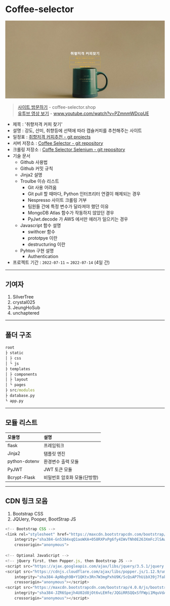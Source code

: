 # Coffee-selector

![](./preview.jpeg)

> [사이트 방문하기](http://coffe-selector.shop/) - coffee-selector.shop <br>
> [유투브 영상 보기](https://youtu.be/PZmnmWDcpUE) - www.youtube.com/watch?v=PZmnmWDcpUE

- 제목 : '취향저격 커피 찾기'
- 설명 : 강도, 산미, 취향등에 선택에 따라 캡슐커피를 추천해주는 사이트
- 일정표 : [취향저격 커피추천 - git projects](https://github.com/users/unchaptered/projects/5)
- 서버 저장소 : [Coffee Selector - git repository](https://github.com/unchaptered/coffee-selector)
- 크롤링 저장소 : [Coffe Selector Selenium - git repository](https://github.com/unchaptered/coffee-selector-selenium)
- 기술 문서
    - Github 사용법
    - Github 커밋 규칙
    - Jinja2 설명
    - Troulbe 이슈 리스트
        - Git 사용 어려움
        - Git pull 할 때마다, Python 인터프리터 연결이 해제되는 경우
        - Nespresso 사이트 크롤링 거부
        - 팀원들 간에 특정 변수가 달라져야 했던 이유
        - MongoDB Atlas 함수가 작동하지 않았던 경우
        - PyJwt.decode 가 AWS 에서만 에러가 일으키는 경우
    - Javascript 함수 설명
        - swithcer 함수
        - prototpye 이란
        - destructuring 이란
    - Pyhton 구현 설명
        - Authentication
- 프로젝트 기간 : `2022-07-11` ~ `2022-07-14` (4일 간)

<hr>

## 기여자

1. SilverTree 
2. crystal025 
3. JeungHoSub 
4. unchaptered

<hr>

## 폴더 구조

```cmd
root
├ static
│ ├ css
│ └ js
├ templates
│ ├ components
│ ├ layout
│ └ pages
├ src/modules
├ database.py
└ app.py
```

<hr>

## 모듈 리스트

| 모듈명 | 설명 |
| :----- | :--- |
| flask | 프레임워크 |
| Jinja2 | 탬플릿 엔진 |
| python-dotenv | 환경변수 출력 모듈 |
| PyJWT | JWT 토큰 모듈 |
| Bcrypt-Flask | 비밀번호 암호화 모듈(단방향) |

<hr>

## CDN 링크 모음

1. Bootstrap CSS
2. JQUery, Pooper, BootStrap JS

```javascript
<!-- Bootstrap CSS -->
<link rel="stylesheet" href="https://maxcdn.bootstrapcdn.com/bootstrap/4.0.0/css/bootstrap.min.css"
    integrity="sha384-Gn5384xqQ1aoWXA+058RXPxPg6fy4IWvTNh0E263XmFcJlSAwiGgFAW/dAiS6JXm"
    crossorigin="anonymous">

<!-- Optional JavaScript -->
<!-- jQuery first, then Popper.js, then Bootstrap JS -->
<script src="https://ajax.googleapis.com/ajax/libs/jquery/3.5.1/jquery.min.js"></script>
<script src="https://cdnjs.cloudflare.com/ajax/libs/popper.js/1.12.9/umd/popper.min.js"
    integrity="sha384-ApNbgh9B+Y1QKtv3Rn7W3mgPxhU9K/ScQsAP7hUibX39j7fakFPskvXusvfa0b4Q"
    crossorigin="anonymous"></script>
<script src="https://maxcdn.bootstrapcdn.com/bootstrap/4.0.0/js/bootstrap.min.js"
    integrity="sha384-JZR6Spejh4U02d8jOt6vLEHfe/JQGiRRSQQxSfFWpi1MquVdAyjUar5+76PVCmYl"
    crossorigin="anonymous"></script>
```
